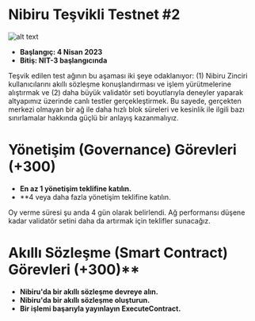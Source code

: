 # Nibiru Teşvikli Testnet #2

![alt text](https://i.hizliresim.com/7fb07pp.jpeg)


- **Başlangıç: 4 Nisan 2023**
- **Bitiş: NIT-3 başlangıcında**

Teşvik edilen test ağının bu aşaması iki şeye odaklanıyor: (1) Nibiru Zinciri kullanıcılarını akıllı sözleşme konuşlandırması ve işlem yürütmelerine alıştırmak ve (2) daha büyük validatör seti boyutlarıyla deneyler yaparak altyapımız üzerinde canlı testler gerçekleştirmek. Bu sayede, gerçekten merkezi olmayan bir ağ ile daha hızlı blok süreleri ve kesinlik ile ilgili bazı sınırlamalar hakkında güçlü bir anlayış kazanmalıyız.


# Yönetişim (Governance) Görevleri (+300)

- **En az 1 yönetişim teklifine katılın.**
- **4 veya daha fazla yönetişim teklifine katılın.

Oy verme süresi şu anda 4 gün olarak belirlendi. Ağ performansı düşene kadar validatör setini daha da artırmak için teklifler sunacağız.


# Akıllı Sözleşme (Smart Contract) Görevleri (+300)**

- **Nibiru'da bir akıllı sözleşme devreye alın.**
- **Nibiru'da bir akıllı sözleşme oluşturun.**
- **Bir işlemi başarıyla yayınlayın ExecuteContract.**
